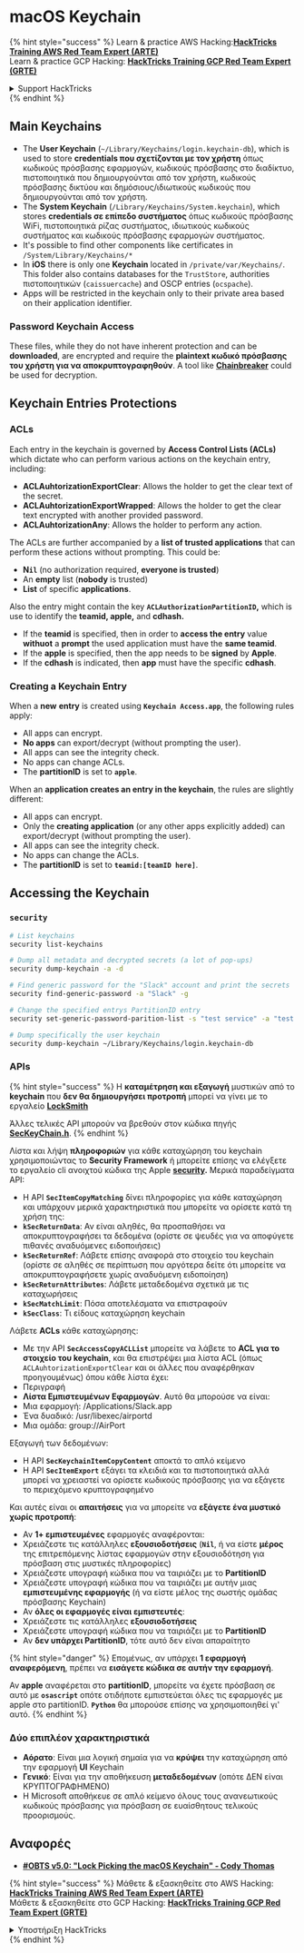 # macOS Keychain

{% hint style="success" %}
Learn & practice AWS Hacking:<img src="../../.gitbook/assets/arte.png" alt="" data-size="line">[**HackTricks Training AWS Red Team Expert (ARTE)**](https://training.hacktricks.xyz/courses/arte)<img src="../../.gitbook/assets/arte.png" alt="" data-size="line">\
Learn & practice GCP Hacking: <img src="../../.gitbook/assets/grte.png" alt="" data-size="line">[**HackTricks Training GCP Red Team Expert (GRTE)**<img src="../../.gitbook/assets/grte.png" alt="" data-size="line">](https://training.hacktricks.xyz/courses/grte)

<details>

<summary>Support HackTricks</summary>

* Check the [**subscription plans**](https://github.com/sponsors/carlospolop)!
* **Join the** 💬 [**Discord group**](https://discord.gg/hRep4RUj7f) or the [**telegram group**](https://t.me/peass) or **follow** us on **Twitter** 🐦 [**@hacktricks\_live**](https://twitter.com/hacktricks\_live)**.**
* **Share hacking tricks by submitting PRs to the** [**HackTricks**](https://github.com/carlospolop/hacktricks) and [**HackTricks Cloud**](https://github.com/carlospolop/hacktricks-cloud) github repos.

</details>
{% endhint %}

## Main Keychains

* The **User Keychain** (`~/Library/Keychains/login.keychain-db`), which is used to store **credentials που σχετίζονται με τον χρήστη** όπως κωδικούς πρόσβασης εφαρμογών, κωδικούς πρόσβασης στο διαδίκτυο, πιστοποιητικά που δημιουργούνται από τον χρήστη, κωδικούς πρόσβασης δικτύου και δημόσιους/ιδιωτικούς κωδικούς που δημιουργούνται από τον χρήστη.
* The **System Keychain** (`/Library/Keychains/System.keychain`), which stores **credentials σε επίπεδο συστήματος** όπως κωδικούς πρόσβασης WiFi, πιστοποιητικά ρίζας συστήματος, ιδιωτικούς κωδικούς συστήματος και κωδικούς πρόσβασης εφαρμογών συστήματος.
* It's possible to find other components like certificates in `/System/Library/Keychains/*`
* In **iOS** there is only one **Keychain** located in `/private/var/Keychains/`. This folder also contains databases for the `TrustStore`, authorities πιστοποιητικών (`caissuercache`) and OSCP entries (`ocspache`).
* Apps will be restricted in the keychain only to their private area based on their application identifier.

### Password Keychain Access

These files, while they do not have inherent protection and can be **downloaded**, are encrypted and require the **plaintext κωδικό πρόσβασης του χρήστη για να αποκρυπτογραφηθούν**. A tool like [**Chainbreaker**](https://github.com/n0fate/chainbreaker) could be used for decryption.

## Keychain Entries Protections

### ACLs

Each entry in the keychain is governed by **Access Control Lists (ACLs)** which dictate who can perform various actions on the keychain entry, including:

* **ACLAuhtorizationExportClear**: Allows the holder to get the clear text of the secret.
* **ACLAuhtorizationExportWrapped**: Allows the holder to get the clear text encrypted with another provided password.
* **ACLAuhtorizationAny**: Allows the holder to perform any action.

The ACLs are further accompanied by a **list of trusted applications** that can perform these actions without prompting. This could be:

* **N`il`** (no authorization required, **everyone is trusted**)
* An **empty** list (**nobody** is trusted)
* **List** of specific **applications**.

Also the entry might contain the key **`ACLAuthorizationPartitionID`,** which is use to identify the **teamid, apple,** and **cdhash.**

* If the **teamid** is specified, then in order to **access the entry** value **withuot** a **prompt** the used application must have the **same teamid**.
* If the **apple** is specified, then the app needs to be **signed** by **Apple**.
* If the **cdhash** is indicated, then **app** must have the specific **cdhash**.

### Creating a Keychain Entry

When a **new** **entry** is created using **`Keychain Access.app`**, the following rules apply:

* All apps can encrypt.
* **No apps** can export/decrypt (without prompting the user).
* All apps can see the integrity check.
* No apps can change ACLs.
* The **partitionID** is set to **`apple`**.

When an **application creates an entry in the keychain**, the rules are slightly different:

* All apps can encrypt.
* Only the **creating application** (or any other apps explicitly added) can export/decrypt (without prompting the user).
* All apps can see the integrity check.
* No apps can change the ACLs.
* The **partitionID** is set to **`teamid:[teamID here]`**.

## Accessing the Keychain

### `security`
```bash
# List keychains
security list-keychains

# Dump all metadata and decrypted secrets (a lot of pop-ups)
security dump-keychain -a -d

# Find generic password for the "Slack" account and print the secrets
security find-generic-password -a "Slack" -g

# Change the specified entrys PartitionID entry
security set-generic-password-parition-list -s "test service" -a "test acount" -S

# Dump specifically the user keychain
security dump-keychain ~/Library/Keychains/login.keychain-db
```
### APIs

{% hint style="success" %}
Η **καταμέτρηση και εξαγωγή** μυστικών από το **keychain** που **δεν θα δημιουργήσει προτροπή** μπορεί να γίνει με το εργαλείο [**LockSmith**](https://github.com/its-a-feature/LockSmith)

Άλλες τελικές API μπορούν να βρεθούν στον κώδικα πηγής [**SecKeyChain.h**](https://opensource.apple.com/source/libsecurity\_keychain/libsecurity\_keychain-55017/lib/SecKeychain.h.auto.html).
{% endhint %}

Λίστα και λήψη **πληροφοριών** για κάθε καταχώρηση του keychain χρησιμοποιώντας το **Security Framework** ή μπορείτε επίσης να ελέγξετε το εργαλείο cli ανοιχτού κώδικα της Apple [**security**](https://opensource.apple.com/source/Security/Security-59306.61.1/SecurityTool/macOS/security.c.auto.html)**.** Μερικά παραδείγματα API:

* Η API **`SecItemCopyMatching`** δίνει πληροφορίες για κάθε καταχώρηση και υπάρχουν μερικά χαρακτηριστικά που μπορείτε να ορίσετε κατά τη χρήση της:
* **`kSecReturnData`**: Αν είναι αληθές, θα προσπαθήσει να αποκρυπτογραφήσει τα δεδομένα (ορίστε σε ψευδές για να αποφύγετε πιθανές αναδυόμενες ειδοποιήσεις)
* **`kSecReturnRef`**: Λάβετε επίσης αναφορά στο στοιχείο του keychain (ορίστε σε αληθές σε περίπτωση που αργότερα δείτε ότι μπορείτε να αποκρυπτογραφήσετε χωρίς αναδυόμενη ειδοποίηση)
* **`kSecReturnAttributes`**: Λάβετε μεταδεδομένα σχετικά με τις καταχωρήσεις
* **`kSecMatchLimit`**: Πόσα αποτελέσματα να επιστραφούν
* **`kSecClass`**: Τι είδους καταχώρηση keychain

Λάβετε **ACLs** κάθε καταχώρησης:

* Με την API **`SecAccessCopyACLList`** μπορείτε να λάβετε το **ACL για το στοιχείο του keychain**, και θα επιστρέψει μια λίστα ACL (όπως `ACLAuhtorizationExportClear` και οι άλλες που αναφέρθηκαν προηγουμένως) όπου κάθε λίστα έχει:
* Περιγραφή
* **Λίστα Εμπιστευμένων Εφαρμογών**. Αυτό θα μπορούσε να είναι:
* Μια εφαρμογή: /Applications/Slack.app
* Ένα δυαδικό: /usr/libexec/airportd
* Μια ομάδα: group://AirPort

Εξαγωγή των δεδομένων:

* Η API **`SecKeychainItemCopyContent`** αποκτά το απλό κείμενο
* Η API **`SecItemExport`** εξάγει τα κλειδιά και τα πιστοποιητικά αλλά μπορεί να χρειαστεί να ορίσετε κωδικούς πρόσβασης για να εξάγετε το περιεχόμενο κρυπτογραφημένο

Και αυτές είναι οι **απαιτήσεις** για να μπορείτε να **εξάγετε ένα μυστικό χωρίς προτροπή**:

* Αν **1+ εμπιστευμένες** εφαρμογές αναφέρονται:
* Χρειάζεστε τις κατάλληλες **εξουσιοδοτήσεις** (**`Nil`**, ή να είστε **μέρος** της επιτρεπόμενης λίστας εφαρμογών στην εξουσιοδότηση για πρόσβαση στις μυστικές πληροφορίες)
* Χρειάζεστε υπογραφή κώδικα που να ταιριάζει με το **PartitionID**
* Χρειάζεστε υπογραφή κώδικα που να ταιριάζει με αυτήν μιας **εμπιστευμένης εφαρμογής** (ή να είστε μέλος της σωστής ομάδας πρόσβασης Keychain)
* Αν **όλες οι εφαρμογές είναι εμπιστευτές**:
* Χρειάζεστε τις κατάλληλες **εξουσιοδοτήσεις**
* Χρειάζεστε υπογραφή κώδικα που να ταιριάζει με το **PartitionID**
* Αν **δεν υπάρχει PartitionID**, τότε αυτό δεν είναι απαραίτητο

{% hint style="danger" %}
Επομένως, αν υπάρχει **1 εφαρμογή αναφερόμενη**, πρέπει να **εισάγετε κώδικα σε αυτήν την εφαρμογή**.

Αν **apple** αναφέρεται στο **partitionID**, μπορείτε να έχετε πρόσβαση σε αυτό με **`osascript`** οπότε οτιδήποτε εμπιστεύεται όλες τις εφαρμογές με apple στο partitionID. **`Python`** θα μπορούσε επίσης να χρησιμοποιηθεί γι' αυτό.
{% endhint %}

### Δύο επιπλέον χαρακτηριστικά

* **Αόρατο**: Είναι μια λογική σημαία για να **κρύψει** την καταχώρηση από την εφαρμογή **UI** Keychain
* **Γενικό**: Είναι για την αποθήκευση **μεταδεδομένων** (οπότε ΔΕΝ είναι ΚΡΥΠΤΟΓΡΑΦΗΜΕΝΟ)
* Η Microsoft αποθήκευε σε απλό κείμενο όλους τους ανανεωτικούς κωδικούς πρόσβασης για πρόσβαση σε ευαίσθητους τελικούς προορισμούς.

## Αναφορές

* [**#OBTS v5.0: "Lock Picking the macOS Keychain" - Cody Thomas**](https://www.youtube.com/watch?v=jKE1ZW33JpY)

{% hint style="success" %}
Μάθετε & εξασκηθείτε στο AWS Hacking:<img src="../../.gitbook/assets/arte.png" alt="" data-size="line">[**HackTricks Training AWS Red Team Expert (ARTE)**](https://training.hacktricks.xyz/courses/arte)<img src="../../.gitbook/assets/arte.png" alt="" data-size="line">\
Μάθετε & εξασκηθείτε στο GCP Hacking: <img src="../../.gitbook/assets/grte.png" alt="" data-size="line">[**HackTricks Training GCP Red Team Expert (GRTE)**<img src="../../.gitbook/assets/grte.png" alt="" data-size="line">](https://training.hacktricks.xyz/courses/grte)

<details>

<summary>Υποστήριξη HackTricks</summary>

* Ελέγξτε τα [**σχέδια συνδρομής**](https://github.com/sponsors/carlospolop)!
* **Εγγραφείτε στην** 💬 [**ομάδα Discord**](https://discord.gg/hRep4RUj7f) ή στην [**ομάδα telegram**](https://t.me/peass) ή **ακολουθήστε** μας στο **Twitter** 🐦 [**@hacktricks\_live**](https://twitter.com/hacktricks\_live)**.**
* **Μοιραστείτε κόλπα hacking υποβάλλοντας PRs στα** [**HackTricks**](https://github.com/carlospolop/hacktricks) και [**HackTricks Cloud**](https://github.com/carlospolop/hacktricks-cloud) github repos.

</details>
{% endhint %}
